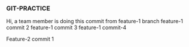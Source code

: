 ### GIT-PRACTICE

Hi, a team member is doing this commit from feature-1 branch
feature-1 commit 2
feature-1 commit 3
feature-1 commit-4

Feature-2
commit 1 </br>
